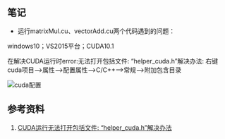 ## 笔记

+ 运行matrixMul.cu、vectorAdd.cu两个代码遇到的问题：

windows10；VS2015平台；CUDA10.1

在解决CUDA运行时error:无法打开包括文件: “helper_cuda.h”解决办法:
右键cuda项目-->属性-->配置属性-->C/C++-->常规-->附加包含目录

![cuda配置](D:\AI\xwStudy\xwGithub\architect\AI\greedyai\20201025_02Code_CUDA\cuda配置.png)    



## 参考资料

1. [CUDA运行无法打开包括文件: “helper_cuda.h”解决办法](https://blog.csdn.net/baidu_33738335/article/details/87966551)

